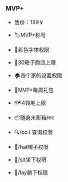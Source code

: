 ### MVP+
- 售价：189￥

- 🏷️MVP+称号

- 🎨彩色字体权限

- 🏪30箱子商店上限

- 🏠️四个家的设置权限

- 🎁MVP+每周礼包

- 🗺️4领地上限

- 📦️随身末影箱/ec

- 🔍️/co i 查询权限

- 🧰/hat帽子权限

- 🧰/sit坐下权限

- 🧰/lay躺下权限
